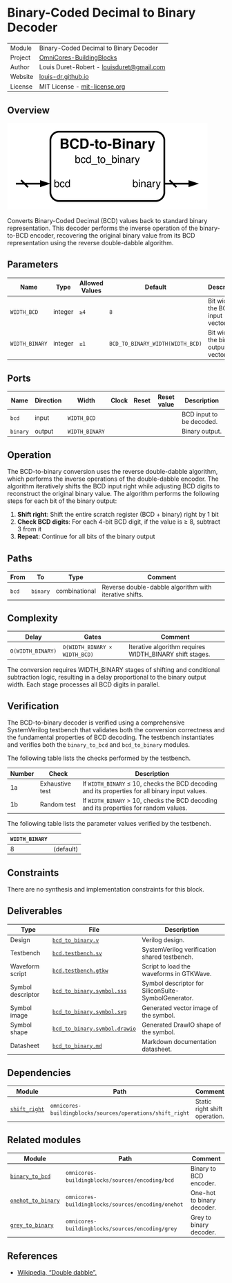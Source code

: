 # Binary-Coded Decimal to Binary Decoder

|         |                                                                                  |
| ------- | -------------------------------------------------------------------------------- |
| Module  | Binary-Coded Decimal to Binary Decoder                                           |
| Project | [OmniCores-BuildingBlocks](https://github.com/Louis-DR/OmniCores-BuildingBlocks) |
| Author  | Louis Duret-Robert - [louisduret@gmail.com](mailto:louisduret@gmail.com)         |
| Website | [louis-dr.github.io](https://louis-dr.github.io)                                 |
| License | MIT License - [mit-license.org](https://mit-license.org)                         |

## Overview

![bcd_to_binary](bcd_to_binary.symbol.svg)

Converts Binary-Coded Decimal (BCD) values back to standard binary representation. This decoder performs the inverse operation of the binary-to-BCD encoder, recovering the original binary value from its BCD representation using the reverse double-dabble algorithm.

## Parameters

| Name           | Type    | Allowed Values | Default                          | Description                            |
| -------------- | ------- | -------------- | -------------------------------- | -------------------------------------- |
| `WIDTH_BCD`    | integer | `≥4`           | `8`                              | Bit width of the BCD input vector.     |
| `WIDTH_BINARY` | integer | `≥1`           | `BCD_TO_BINARY_WIDTH(WIDTH_BCD)` | Bit width of the binary output vector. |

## Ports

| Name     | Direction | Width          | Clock | Reset | Reset value | Description              |
| -------- | --------- | -------------- | ----- | ----- | ----------- | ------------------------ |
| `bcd`    | input     | `WIDTH_BCD`    |       |       |             | BCD input to be decoded. |
| `binary` | output    | `WIDTH_BINARY` |       |       |             | Binary output.           |

## Operation

The BCD-to-binary conversion uses the reverse double-dabble algorithm, which performs the inverse operations of the double-dabble encoder. The algorithm iteratively shifts the BCD input right while adjusting BCD digits to reconstruct the original binary value. The algorithm performs the following steps for each bit of the binary output:

1. **Shift right**: Shift the entire scratch register (BCD + binary) right by 1 bit
2. **Check BCD digits**: For each 4-bit BCD digit, if the value is ≥ 8, subtract 3 from it
3. **Repeat**: Continue for all bits of the binary output

## Paths

| From  | To       | Type          | Comment                                                |
| ----- | -------- | ------------- | ------------------------------------------------------ |
| `bcd` | `binary` | combinational | Reverse double-dabble algorithm with iterative shifts. |

## Complexity

| Delay             | Gates                         | Comment                                                 |
| ----------------- | ----------------------------- | ------------------------------------------------------- |
| `O(WIDTH_BINARY)` | `O(WIDTH_BINARY × WIDTH_BCD)` | Iterative algorithm requires WIDTH_BINARY shift stages. |

The conversion requires WIDTH_BINARY stages of shifting and conditional subtraction logic, resulting in a delay proportional to the binary output width. Each stage processes all BCD digits in parallel.

## Verification

The BCD-to-binary decoder is verified using a comprehensive SystemVerilog testbench that validates both the conversion correctness and the fundamental properties of BCD decoding. The testbench instantiates and verifies both the `binary_to_bcd` and `bcd_to_binary` modules.

The following table lists the checks performed by the testbench.

| Number | Check           | Description                                                                                     |
| ------ | --------------- | ----------------------------------------------------------------------------------------------- |
| 1a     | Exhaustive test | If `WIDTH_BINARY` ≤ 10, checks the BCD decoding and its properties for all binary input values. |
| 1b     | Random test     | If `WIDTH_BINARY` > 10, checks the BCD decoding and its properties for random values.           |

The following table lists the parameter values verified by the testbench.

| `WIDTH_BINARY` |           |
| -------------- | --------- |
| 8              | (default) |

## Constraints

There are no synthesis and implementation constraints for this block.

## Deliverables

| Type              | File                                                         | Description                                         |
| ----------------- | ------------------------------------------------------------ | --------------------------------------------------- |
| Design            | [`bcd_to_binary.v`](bcd_to_binary.v)                         | Verilog design.                                     |
| Testbench         | [`bcd.testbench.sv`](bcd.testbench.sv)                       | SystemVerilog verification shared testbench.        |
| Waveform script   | [`bcd.testbench.gtkw`](bcd.testbench.gtkw)                   | Script to load the waveforms in GTKWave.            |
| Symbol descriptor | [`bcd_to_binary.symbol.sss`](bcd_to_binary.symbol.sss)       | Symbol descriptor for SiliconSuite-SymbolGenerator. |
| Symbol image      | [`bcd_to_binary.symbol.svg`](bcd_to_binary.symbol.svg)       | Generated vector image of the symbol.               |
| Symbol shape      | [`bcd_to_binary.symbol.drawio`](bcd_to_binary.symbol.drawio) | Generated DrawIO shape of the symbol.               |
| Datasheet         | [`bcd_to_binary.md`](bcd_to_binary.md)                       | Markdown documentation datasheet.                   |

## Dependencies

| Module                                                       | Path                                                      | Comment                       |
| ------------------------------------------------------------ | --------------------------------------------------------- | ----------------------------- |
| [`shift_right`](../../operations/shift_right/shift_right.md) | `omnicores-buildingblocks/sources/operations/shift_right` | Static right shift operation. |

## Related modules

| Module                                              | Path                                               | Comment                    |
| --------------------------------------------------- | -------------------------------------------------- | -------------------------- |
| [`binary_to_bcd`](binary_to_bcd.md)                 | `omnicores-buildingblocks/sources/encoding/bcd`    | Binary to BCD encoder.     |
| [`onehot_to_binary`](../onehot/onehot_to_binary.md) | `omnicores-buildingblocks/sources/encoding/onehot` | One-hot to binary decoder. |
| [`grey_to_binary`](../grey/grey_to_binary.md)       | `omnicores-buildingblocks/sources/encoding/grey`   | Grey to binary decoder.    |

## References

- [Wikipedia, “Double dabble”.](https://en.wikipedia.org/wiki/Double_dabble)
